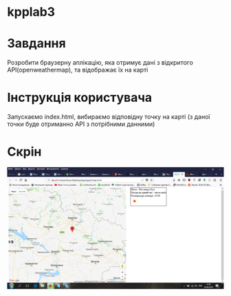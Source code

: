# kpplab3

# Завдання
Розробити браузерну аплікацію, яка отримує дані з відкритого API(openweathermap), та відображає їх на карті

# Інструкція користувача
Запускаємо index.html, вибираємо відповідну точку на карті (з даної точки буде отриманно АРІ з потрібними данними)

# Скрін
<img src="https://github.com/Qwant777/kpplab3/blob/master/screen.png">



